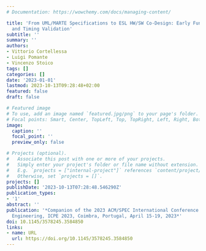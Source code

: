```yaml
---
# Documentation: https://wowchemy.com/docs/managing-content/

title: 'From UML/MARTE Specifications to ESL HW/SW Co-Design: Early Functional Verification
  and Timing Validation'
subtitle: ''
summary: ''
authors:
- Vittorio Cortellessa
- Luigi Pomante
- Vincenzo Stoico
tags: []
categories: []
date: '2023-01-01'
lastmod: 2023-10-13T09:28:48+02:00
featured: false
draft: false

# Featured image
# To use, add an image named `featured.jpg/png` to your page's folder.
# Focal points: Smart, Center, TopLeft, Top, TopRight, Left, Right, BottomLeft, Bottom, BottomRight.
image:
  caption: ''
  focal_point: ''
  preview_only: false

# Projects (optional).
#   Associate this post with one or more of your projects.
#   Simply enter your project's folder or file name without extension.
#   E.g. `projects = ["internal-project"]` references `content/project/deep-learning/index.md`.
#   Otherwise, set `projects = []`.
projects: []
publishDate: '2023-10-13T07:28:48.546290Z'
publication_types:
- '1'
abstract: ''
publication: '*Companion of the 2023 ACM/SPEC International Conference on Performance
  Engineering, ICPE 2023, Coimbra, Portugal, April 15-19, 2023*'
doi: 10.1145/3578245.3584850
links:
- name: URL
  url: https://doi.org/10.1145/3578245.3584850
---
```


